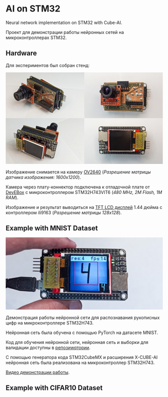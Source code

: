 # AI on STM32
Neural network implementation on STM32 with Cube-AI.

Проект для демонстрации работы нейронных сетей на микроконтроллерах STM32.

## Hardware

Для экспериментов был собран стенд:


![board](img/hardware.jpg)

Изображение снимается на камеру [OV2640](https://mcustore.ru/store/datchiki-i-sensory/kamera-ov2640-1600x1200/) (*Разрешение матрицы датчика изображения: 1600x1200*).

Камера через плату-коннектор подключена к отладочной плате от [DevEBox]( https://github.com/mcauser/MCUDEV_DEVEBOX_H7XX_M ) c микроконтроллером STM32H743VIT6 (*480 MHz,  2M Flash, 1M RAM*).

Изображение и результат выводиться на [TFT LCD дисплей](https://arduino-kit.ru/product/displey-144_-color-tft-128h128-spi) 1.44 дюйма с контроллером ili9163 (*Разрешение матрицы 128x128*).

## Example with MNIST Dataset

![board](img/mnist.jpg)

Демонстрация работы нейронной сети для распознавания рукописных цифр на микроконтроллере STM32H743.

Нейронная сеть была обучена с помощью PyTorch на датасетe MNIST.

Код для обучения нейронной сети, нейронная сеть и выборки для валидации доступны в [репозиwqтории](https://github.com/darkyfoxy/AI_on_STM32/tree/main/network_MNIST).

С помощью генератора кода STM32CubeMX и расширения X-CUBE-AI нейронная сеть была реализована на микроконтроллер STM32H743.

[Видео демонстрации работы](https://www.youtube.com/watch?v=OYYefBLlM6g).

## Example with CIFAR10 Dataset

